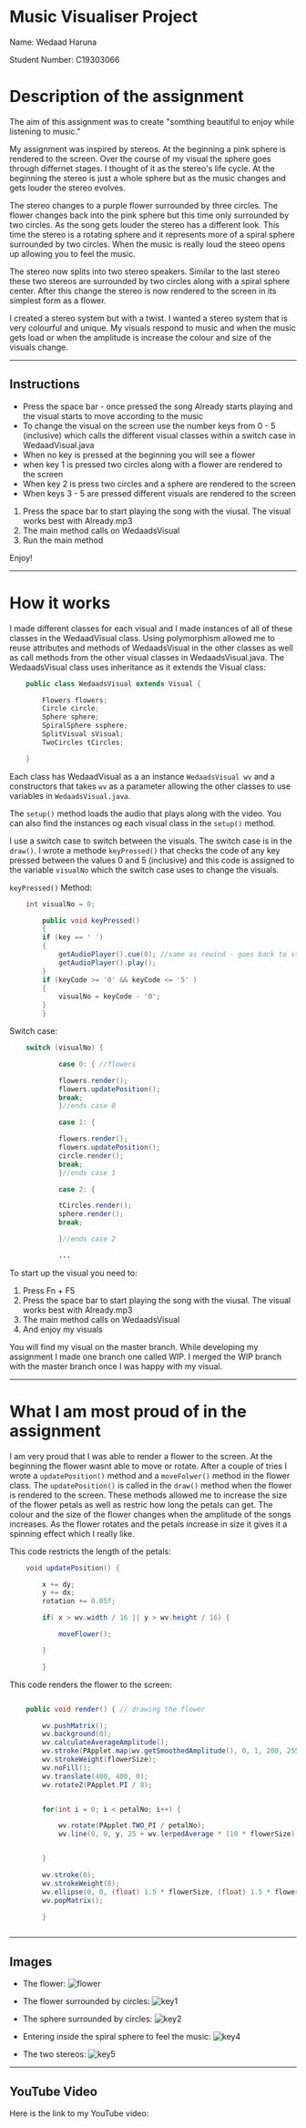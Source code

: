 # Music Visualiser Project

Name: Wedaad Haruna

Student Number: C19303066

# Description of the assignment
The aim of this assignment was to create "somthing beautiful to enjoy while listening to music." 

My assignment was inspired by stereos. At the beginning a pink sphere is rendered to the screen. Over the course of my visual the sphere goes through differnet stages. I thought of it as the stereo's life cycle. At the beginning the stereo is just a whole sphere but as the music changes and gets louder the stereo evolves. 

The stereo changes to a purple flower surrounded by three circles. The flower changes back into the pink sphere but this time only surrounded by two circles. As the song gets louder the stereo has a different look. This time the stereo is a rotating sphere and it represents more of a spiral sphere surrounded by two circles. When the music is really loud the steeo opens up allowing you to feel the music.  

The stereo now splits into two stereo speakers. Similar to the last stereo these two stereos are surrounded by two circles along with a spiral sphere center. After this change the stereo is now rendered to the screen in its simplest form as a flower. 

I created a stereo system but with a twist. I wanted a stereo system that is very colourful and unique. My visuals respond to music and when the music gets load or when the amplitude is increase the colour and size of the visuals change.

---

## Instructions
- Press the space bar - once pressed the song Already starts playing and the visual starts to move according to the music
- To change the visual on the screen use the number keys from 0 - 5 (inclusive) which calls the different visual classes within a switch case in WedaadVisual.java
- When no key is pressed at the beginning you will see a flower
- when key 1 is pressed two circles along with a flower are rendered to the screen
- When key 2 is press two circles and a sphere are rendered to the screen
- When keys 3 - 5 are pressed different visuals are rendered to the screen

1. Press the space bar to start playing the song with the viusal. The visual works best with Already.mp3
2. The main method calls on WedaadsVisual
3. Run the main method

Enjoy! 

---

# How it works

I made different classes for each visual and I made instances of all of these classes in the WedaadVisual class. Using polymorphism allowed me to reuse attributes and methods of WedaadsVisual in the other classes as well as call methods from the other visual classes in WedaadsVisual.java. The WedaadsVisual class uses inheritance as it extends  the Visual class:

```Java
	public class WedaadsVisual extends Visual {

	    Flowers flowers;
	    Circle circle;
	    Sphere sphere;
	    SpiralSphere ssphere;
	    SplitVisual sVisual;
	    TwoCircles tCircles;

	}
```

Each class has WedaadVisual as a an instance `WedaadsVisual wv` and a constructors that takes `wv` as a parameter allowing the other classes to use variables in `WedaadsVisual.java`.

The `setup()` method loads the audio that plays along with the video. You can also find the instances og each visual class in the `setup()` method.

I use a switch case to switch between the visuals. The switch case is in the `draw()`. I wrote a methode `keyPressed()` that checks the code of any key pressed between the values 0 and 5 (inclusive) and this code is assigned to the variable `visualNo` which the switch case uses to change the visuals. 

`keyPressed()` Method: 

```Java
	int visualNo = 0;

	    public void keyPressed()
	    {
		if (key == ' ')
		{
		    getAudioPlayer().cue(0); //same as rewind - goes back to start 
		    getAudioPlayer().play();
		}
		if (keyCode >= '0' && keyCode <= '5' )
		{
		    visualNo = keyCode - '0';
		}
	    }

```

Switch case: 

```Java
	switch (visualNo) { 

		    case 0: { //flowers

			flowers.render();
			flowers.updatePosition();
			break;
		    }//ends case 0

		    case 1: {

			flowers.render();
			flowers.updatePosition();
			circle.render();
			break;
		    }//ends case 1 

		    case 2: {

			tCircles.render();
			sphere.render();
			break;

		    }//ends case 2

		    ...
```

To start up the visual you need to:

1. Press Fn + F5
2. Press the space bar to start playing the song with the viusal. The visual works best with Already.mp3
3. The main method calls on WedaadsVisual
4. And enjoy my visuals

You will find my visual on the master branch. While developing my assignment I made one branch one called WIP. I merged the WIP branch with the master branch once I was happy with my visual.

---

# What I am most proud of in the assignment

I am very proud that I was able to render a flower to the screen. At the beginning the flower wasnt able to move or rotate. After a couple of tries I wrote a `updatePosition()` method and a `moveFolwer()` method in the flower class. The `updatePosition()` is called in the `draw()` method when the flower is rendered to the screen. These methods allowed me to increase the size of the flower petals as well as restric how long the petals can get. The colour and the size of the flower changes when the amplitude of the songs increases. As the flower rotates and the petals increase in size it gives it a spinning effect which I really like. 

This code restricts the length of the petals:

```Java
	void updatePosition() {

		x += dy;
		y += dx;
		rotation += 0.05f;

		if( x > wv.width / 16 || y > wv.height / 16) {

		    moveFlower();

		}

	    }

```

This code renders the flower to the screen:

```Java

	public void render() { // drawing the flower

		wv.pushMatrix();
		wv.background(0);
		wv.calculateAverageAmplitude();
		wv.stroke(PApplet.map(wv.getSmoothedAmplitude(), 0, 1, 200, 255), 255, 255);
		wv.strokeWeight(flowerSize);
		wv.noFill();
		wv.translate(400, 400, 0);
		wv.rotateZ(PApplet.PI / 8);


		for(int i = 0; i < petalNo; i++) {

		    wv.rotate(PApplet.TWO_PI / petalNo);
		    wv.line(0, 0, y, 25 + wv.lerpedAverage * (10 * flowerSize));


		}

		wv.stroke(0);
		wv.strokeWeight(8);
		wv.ellipse(0, 0, (float) 1.5 * flowerSize, (float) 1.5 * flowerSize);
		wv.popMatrix();

	    }



```

---

## Images 

- The flower:
![flower](images/flower.jpg)

- The flower surrounded by circles:
![key1](images/key1.jpg)

- The sphere surrounded by circles:
![key2](images/key2.jpg)

- Entering inside the spiral sphere to feel the music:
![key4](images/key4.jpg)

- The two stereos: 
![key5](images/key5.jpg)

---

## YouTube Video

Here is the link to my YouTube video: 





